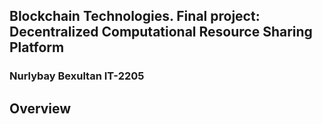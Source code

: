 ## Blockchain Technologies. Final project: Decentralized Computational Resource Sharing Platform
### Nurlybay Bexultan IT-2205

## Overview